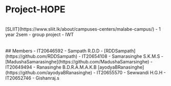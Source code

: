 # Project-HOPE
<br/>
[SLIIT](https://www.sliit.lk/about/campuses-centers/malabe-campus/) - 1 year 2sem - group project - IWT
<br/>
<br/>
<br/>
## Members
 - IT20646592 - Sampath R.D.D - [RDDSampath](https://github.com/RDDSampath)
 - IT20654108 - Samarasinghe S.K.M.S - [MadushaSamarasinghe](https://github.com/MadushaSamarsinghe)
 - IT20649494 - Ranasinghe B.D.R.A.M.A.K.B [ayodyaBRanasinghe](https://github.com/ayodyaBRanasinghe)
 - IT20655570 - Sewwandi H.G.H
 - IT20652746 - Gishanraj.s
